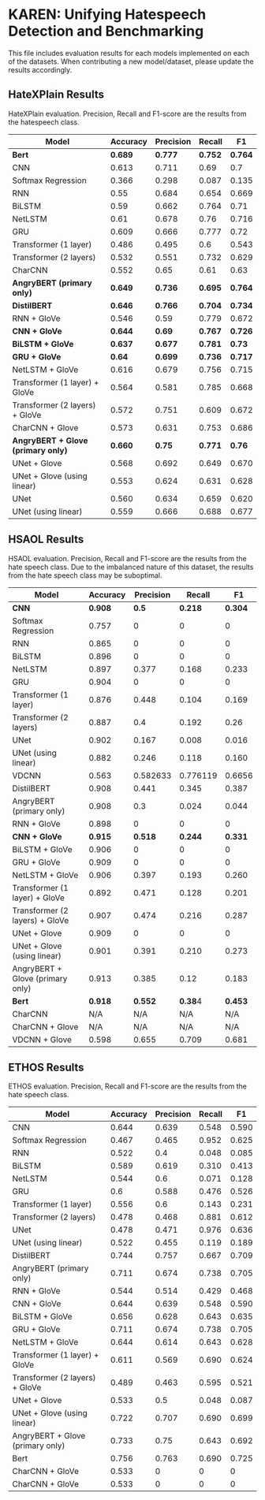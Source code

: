# KAREN: Unifying Hatespeech Detection and Benchmarking

This file includes evaluation results for each models implemented on each of the datasets. When contributing a new model/dataset, please update the results accordingly.

## HateXPlain Results
HateXPlain evaluation. Precision, Recall and F1-score are the results from the hatespeech class.

| Model	| Accuracy	| Precision	| Recall | F1|
| ------| ----------| ----------| -------| --|
| **Bert**| **0.689**| 	**0.777**	| **0.752**| 	**0.764**|
| CNN	| 0.613	| 0.711	| 0.69	| 0.7|
| Softmax Regression	| 0.366	| 0.298	| 0.087	| 0.135|
| RNN	| 0.55	| 0.684| 	0.654| 	0.669|
| BiLSTM| 	0.59| 	0.662| 	0.764| 	0.71|
| NetLSTM	| 0.61| 	0.678| 	0.76| 	0.716|
| GRU	| 0.609	| 0.666	| 0.777	| 0.72|
| Transformer (1 layer)	| 0.486| 	0.495	| 0.6	| 0.543|
| Transformer (2 layers)| 	0.532| 	0.551	| 0.732| 	0.629|
| CharCNN | 0.552 | 0.65 | 0.61 | 0.63 |
| **AngryBERT (primary only)** | **0.649** | **0.736** | **0.695** | **0.764** |
| **DistilBERT** | **0.646** | **0.766** | **0.704** | **0.734** |
| RNN + GloVe	| 0.546| 	0.59	| 0.779	| 0.672|
| **CNN + GloVe**	| **0.644**	| **0.69** | **0.767**| **0.726**|
| **BiLSTM + GloVe**	| **0.637**| 	**0.677**	| **0.781**| 	**0.73**|
| **GRU + GloVe**| **0.64**| 	**0.699**	| **0.736** | **0.717** |
| NetLSTM + GloVe	| 0.616| 	0.679| 	0.756| 	0.715|
| Transformer (1 layer) + GloVe	| 0.564	| 0.581	| 0.785	| 0.668|
| Transformer (2 layers) + GloVe| 	0.572| 	0.751| 	0.609	| 0.672|
| CharCNN + Glove | 0.573 | 0.631 | 0.753 | 0.686 |
| **AngryBERT + Glove (primary only)** | **0.660** | **0.75** | **0.771** | **0.76** |
| UNet + Glove | 0.568 | 0.692 | 0.649 | 0.670 |
| UNet + Glove (using linear) | 0.553 | 0.624 | 0.631 | 0.628 |
| UNet | 0.560 | 0.634 | 0.659 | 0.620 |
| UNet (using linear) | 0.559 | 0.666 | 0.688 | 0.677 |

## HSAOL Results
HSAOL evaluation. Precision, Recall and F1-score are the results from the hate speech class. Due to the imbalanced nature of this dataset, the results from the hate speech class may be suboptimal.

| Model	| Accuracy	| Precision	| Recall | F1|
| ------| ----------| ----------| -------| --|
| **CNN**	| **0.908** | **0.5**	| **0.218**	| **0.304**	|
| Softmax Regression	| 0.757	| 0	| 0	| 0 |
| RNN	| 0.865	| 0 | 	0 | 	0|
| BiLSTM| 	0.896| 	0 | 	0 | 	0 |
| NetLSTM	| 0.897| 	0.377 | 	0.168| 	0.233|
| GRU	| 0.904	| 0 | 0	| 0 |
| Transformer (1 layer)	| 0.876 | 0.448 | 0.104 | 0.169	|
| Transformer (2 layers)| 0.887 | 0.4	| 0.192 | 0.26 |
| UNet | 0.902 | 0.167 | 0.008 |  0.016 |
| UNet (using linear) | 0.882 | 0.246 | 0.118 | 0.160 |
| VDCNN| 0.563 | 0.582633 | 0.776119 | 0.6656 |
| DistilBERT | 0.908 | 0.441  | 0.345| 0.387 |
| AngryBERT (primary only) | 0.908 | 0.3 | 0.024 | 0.044 |
| RNN + GloVe	| 0.898| 	0	| 0 | 0|
| **CNN + GloVe**	| **0.915**	| **0.518** | **0.244** | **0.331** |
| BiLSTM + GloVe	| 0.906 | 	0	| 0 | 	0 |
| GRU + GloVe | 0.909 | 	0	| 0 | 0 |
| NetLSTM + GloVe	| 0.906 | 	0.397 | 	0.193| 	0.260 |
| Transformer (1 layer) + GloVe	| 0.892	| 0.471	| 0.128	| 0.201 |
| Transformer (2 layers) + GloVe| 0.907 | 0.474 | 0.216 | 0.287
| UNet + Glove | 0.909 | 0 | 0 | 0 |
| UNet + Glove (using linear) | 0.901 | 0.391 | 0.210 | 0.273 |
| AngryBERT + Glove (primary only) |  0.913 | 0.385 | 0.12 | 0.183 |
| **Bert** | **0.918** | **0.552**	| **0.38**4 | **0.453** |
| CharCNN |  N/A |  N/A |  N/A |  N/A |
| CharCNN + Glove |  N/A |  N/A |  N/A |  N/A |
| VDCNN + Glove | 0.598 | 0.655 | 0.709 | 0.681 |

## ETHOS Results
ETHOS evaluation. Precision, Recall and F1-score are the results from the hate speech class.

| Model	| Accuracy	| Precision	| Recall | F1|
| ------| ----------| ----------| -------| --|
| CNN	| 0.644 | 0.639	| 0.548	| 0.590	|
| Softmax Regression	| 0.467	| 0.465	| 0.952	| 0.625  |
| RNN	| 0.522	| 0.4 |	0.048 |	0.085|
| BiLSTM| 	0.589| 	0.619 | 	0.310 | 	0.413 |
| NetLSTM	| 0.544| 	0.6 | 	0.071| 	0.128 |
| GRU	| 0.6	| 0.588 | 0.476	| 0.526|
| Transformer (1 layer)	| 0.556 | 0.6 | 0.143 | 0.231	|
| Transformer (2 layers)| 0.478 | 0.468	| 0.881 | 0.612 |
| UNet | 0.478 | 0.471 |0.976  | 0.636 |
| UNet (using linear) | 0.522 |  0.455|0.119  | 0.189 |
| DistilBERT | 0.744 |  0.757 | 0.667 |0.709 |
| AngryBERT (primary only) | 0.711|0.674  |0.738 | 0.705 |
| RNN + GloVe	| 0.544| 	0.514	| 0.429 | 0.468|
| CNN + GloVe	| 0.644 | 0.639 | 0.548 | 0.590 |
| BiLSTM + GloVe	| 0.656 | 	0.628	| 0.643 | 	0.635 |
| GRU + GloVe | 0.711 | 	0.674	| 0.738 | 0.705 |
| NetLSTM + GloVe	| 0.644 | 	0.614 | 	0.643| 	0.628 |
| Transformer (1 layer) + GloVe	| 0.611	| 0.569	| 0.690	| 0.624 |
| Transformer (2 layers) + GloVe| 0.489 | 0.463 | 0.595 | 0.521
| UNet + Glove |0.533 | 0.5   | 0.048 |  0.087|
| UNet + Glove (using linear) | 0.722 | 0.707 | 0.690 | 0.699 |
| AngryBERT + Glove (primary only) |  0.733 | 0.75  | 0.643 |  0.692|
| Bert | 0.756 | 0.763	|  0.690| 0.725 |
| CharCNN + GloVe | 0.533 | 	0	| 0 | 0 |
| CharCNN + GloVe	| 0.533 | 	0 | 	0| 	0 |
